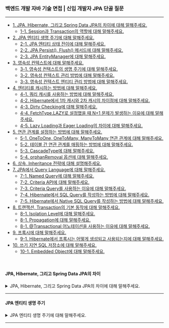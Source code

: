 ### 백엔드 개발 자바 기술 면접 | 신입 개발자 JPA 단골 질문

---

- [1. JPA, Hibernate, 그리고 Spring Data JPA의 차이에 대해 말해주세요.](#jpa-hibernate-그리고-spring-data-jpa의-차이)
    - [1-1. Session과 Transaction의 역할에 대해 말해주세요.]()
- [2. JPA 엔티티 생명 주기에 대해 말해주세요.](#jpa-엔티티-생명-주기)
    - [2-1. JPA 엔티티 상태 전이에 대해 말해주세요.]()
    - [2-2. JPA Persist(), Flush() 메서드에 대해 말해주세요.]()
    - [2-3. JPA EntityManager에 대해 말해주세요.]()
- [3. 영속성 컨텍스트에 대해 말해주세요.]()
    - [3-1. 영속성 컨텍스트의 생명 주기에 대해 말해주세요.]()
    - [3-2. 영속성 컨텍스트 관리 방법에 대해 말해주세요.]()
    - [3-3. 영속성 컨텍스트 엔티티 관리 방법에 대해 말해주세요.]()
- [4. 엔티티를 캐시하는 방법에 대해 말해주세요.]()
    - [4-1. 쿼리 캐시를 사용하는 방법에 대해 말해주세요.]()
    - [4-2. Hibernate에서 1차 캐시와 2차 캐시의 차이점에 대해 말해주세요.]()
    - [4-3. Dirty Checking에 대해 말해주세요.]()
    - [4-4. FetchType.LAZY로 설정했을 때 N+1 문제가 발생하는 이유에 대해 말해주세요.]()
    - [4-5. Lazy Loading과 Eager Loading의 차이에 대해 말해주세요.]()
- [5. 연관 관계를 설정하는 방법에 대해 말해주세요.]()
    - [5-1. OneToOne, OneToMany, ManyToMany 연관 관계에 대해 말해주세요.]()
    - [5-2. 테이블 간 연관 관계를 매핑하는 방법에 대해 말해주세요.]()
    - [5-3. CascadeType에 대해 말해주세요.]()
    - [5-4. orphanRemoval 옵션에 대해 말해주세요.]()
- [6. 상속, Inheritance 전략에 대해 설명해주세요.]()
- [7. JPA에서 Query Language에 대해 말해주세요.]()
    - [7-1. Named Query에 대해 말해주세요.]()
    - [7-2. Criteria API에 대해 말해주세요.]()
    - [7-3. Criteria Query를 사용하는 이유에 대해 말해주세요.]()
    - [7-4. Hibernate에서 SQL Query를 작성하는 방법에 대해 말해주세요.]()
    - [7-5. Hibernate에서 Native SQL Query를 작성하는 방법에 대해 말해주세요.]()
- [8. 트랜잭션, Transaction의 기본 동작에 대해 말해주세요.]()
    - [8-1. Isolation Level에 대해 말해주세요.]()
    - [8-1. Propagation에 대해 말해주세요.]()
    - [8-1. @Transactional 어노테이션을 사용하는 이유에 대해 말해주세요.]()
- [9. 프록시에 대해 말해주세요.]()
    - [9-1. Hibernate에서 프록시는 어떻게 생성되고 사용되는지에 대해 말해주세요.]()
- [10. 쓰기 지연 SQL 저장소에 대해 말해주세요.]()
    - [10-1. Embedded Object에 대해 말해주세요.]()

<br>

#### JPA, Hibernate, 그리고 Spring Data JPA의 차이

<details>
<summary>JPA, Hibernate, 그리고 Spring Data JPA의 차이에 대해 말해주세요.</summary>

- **JPA, Java Persistence API**: 데이터베이스와의 상호작용을 위해 **EntityManager를 통해 구현되는 인터페이스**로, ORM의 표준이다.
- **Hibernate**: **JPA를 구현한 라이브러리**로, 많은 기능과 성능 최적화를 제공한다. 다른 JPA 구현체로 쉽게 전환이 가능하다.
- **Spring Data JPA**: JPA를 기반으로 Repository 인터페이스를 통해 **메서드 이름에 맞는 쿼리를 자동으로 생성**해주는 편리한 기능을 제공한다.

<details>
<summary>⁉️ Hibernate에서 Session과 Transaction의 역할에 대해 말해주세요.</summary>

- **Session**: Hibernate와 데이터베이스 간의 연경을 관리한다.
    - **CRUD 작업**: 엔티티를 저장, 조회, 업데이트, 삭제하는 작업을 수행한다.
    - **1차 캐시**: 엔티티 객체를 1차 캐시에 저장하여 동일한 세션 내에서 동일한 객체에 대한 중복 조회를 방지한다.
    - **쿼리 실행**: HQL이나 Criteria API를 사용하여 쿼리를 실행하고 결과를 반환한다.


- **Transaction**: 데이터베이스 작업의 원자성을 보장한다.
    - **원자성 보장**: 여러 데이터베이스 작업이 모두 성공하거나 모두 실패하게 함으로써 데이터의 일관성을 유지한다.
    - **커밋 / 롤백**: 트랜잭션을 사용하여 작업을 커밋(확인)하거나 롤백(취소)할 수 있다.
    - **동시성 제어**: 트랜잭션을 통해 데이터베이스의 동시성 문제를 관리한다.

> Session은 Hibernate와 데이터베이스 간의 상호작용을 관리하는 반면, Transaction은 데이터베이스 작업의 원자성과 일관성을 보장하는 역할을 한다.

</details>

</details>

---

#### JPA 엔티티 생명 주기

<details>
<summary>JPA 엔티티 생명 주기에 대해 말해주세요.</summary>

- **비영속 상태, Transient**: 엔티티가 생성되었지만 데이터베이스에 저장되지 않고 **영속성 컨텍스트와 연결되지 않은 상태**이다.
- **영속 상태, Managed**: persist 메서드를 호출하여 엔티티가 **영속성 컨텍스트에 저장**되고 데이터베이스에 연결된 상태이다.
  - 이 상태에서는 **변경 사항이 자동으로 감지되어 데이터베이스에 반영**된다. 이 과정을 **Dirty Checking**이라고 한다.
- **준영속 상태, Detached**: detach 메서드를 호출하거나 EntityManager가 닫힐 때, **영속성 컨텍스트에서 더 이상 관리하지 않는 상태**이다.
- **삭제 상태, Removed**: remove 메서드를 호출하여 **영속성 컨텍스트에서 제거된 상태**로, 트랜잭션이 커밋될 때 데이터베이스에서 삭제된다.

<details>
<summary>⁉️ JPA 엔티티 상태 전이에 대해 말해주세요.</summary>

1. **Transient (비영속 상태) → Managed (영속 상태)**
   - persist() 메서드를 호출하여 엔티티를 영속성 컨텍스트에 저장한다.
2. **Managed (영속 상태) → Detached (준영속 상태)**
   - detach() 메서드를 호출하거나 EntityManager가 닫힐 때 엔티티가 영속성 컨텍스트에서 분리된다.
3. **Managed (영속 상태) → Removed (삭제 상태)**
   - remove() 메서드를 호출하여 엔티티를 영속성 컨텍스트에서 제거한다.
4. **Detached (준영속 상태) → Managed (영속 상태)**
   - merge() 메서드를 호출하여 준영속 상태의 엔ㅌ니티를 다시 영속성 컨텍스트에 병합한다.

</details>

<br>

<details>
<summary>⁉️ JPA Persist(), Flush() 메서드에 대해 말해주세요.</summary>

</details>

<br>

<details>
<summary>⁉️ JPA EntityManager에 대해 말해주세요.</summary>

</details>

</details>

---
